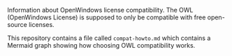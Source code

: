 Information about OpenWindows license compatibility. The OWL (OpenWindows License) is supposed to only
be compatible with free open-source licenses.

This repository contains a file called `compat-howto.md` which contains a Mermaid graph showing how
choosing OWL compatibility works.
